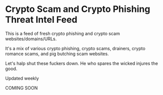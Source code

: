 # Crypto Scam and Crypto Phishing Threat Intel Feed
This is a feed of fresh crypto phishing and crypto scam websites/domains/URLs.

It's a mix of various crypto phishing, crypto scams, drainers, crypto romance scams, and pig butching scam websites.

Let's halp shut these fuckers down. He who spares the wicked injures the good.

Updated weekly

COMING SOON
